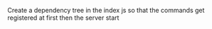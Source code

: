 Create a dependency tree in the index js so that the commands get registered at first then the server start
